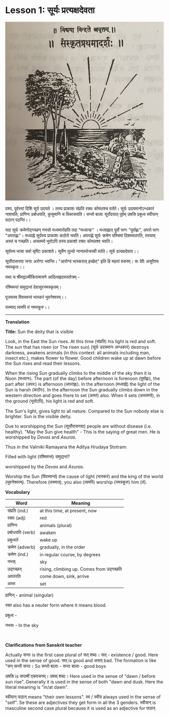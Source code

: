 # Lesson 1: सूर्यः प्रत्यक्षदेवता

![Picture of the Sun](./images/r1l1.jpg)

<!---
<img src="./images/r1l1.jpg"  width="600" />
--->

पश्य, पूर्वस्यां दिशि सूर्य उदयते । तस्य प्राकाशः संप्रति रक्तः कोमलश्च वर्तते। सूर्यः उदयमानोऽन्धकारं नाशयति, प्राणिनः प्रबोधयति, कुसुमानि च विकासयति।
सन्तो बालाः सूर्रोदयात् पूर्वम् उषसि प्रबुध्य स्वीयान् पाठान् पठन्ति।।

यदा सूर्यः क्रमेणोद्गच्छन् नभसो मध्यमारोहति तदा "मध्यान्हः" । मध्याह्नात् पूर्वो भागः "पूर्वाह्णः", अपरो भागः "अपराह्णः"। मध्याह्ने सूर्यस्य प्राकाशः कठोरो भवति। अपराह्णे सूर्यः क्रमेण पश्चिमां दिशमवतरति, तस्याम् अस्तं च गच्छति। अस्तमये भूयोऽपि तस्य प्रकाशो रक्तः कोमलश्व भवति।

सूर्यस्य भासा सर्वा सृष्टिः प्रकाशते। सूर्येण तुल्यो नान्यस्तेजस्वी वर्तते। सूर्यः प्रत्यक्षदेवता।।

सूर्योपासनया जनाः अरोगाः भवन्ति। "आरोग्यं भास्करात् इच्छेत्" इति हि महतां वचनम्। सः देवैः असुरैश्च नमस्कृतः।।

तथा च श्रीमद्वाल्मीकिरामायणे आदित्यहृदयस्तोत्रम् -

रश्मिमन्तं समुद्यन्तं देवासुरनमस्कृतम्।

पूजयस्व विवस्वन्तं भास्करं भुवनेश्वरम्।।

तस्मात् त्वमपि तं नमस्कुरु।।

---

**Translation**

**Title:** Sun the deity that is visible

Look, in the East the Sun rises. At this time (संप्रति) his light is red and soft. The sun that has risen (or The risen sun) (सूर्यः उदयमानः अन्धकारं) destroys darkness, awakens animals (in this context: all animals including man, insect etc.), makes flower to flower. Good children wake up at dawn before the Sun rises and read their lessons.

When the rising Sun gradually climbs to the middle of the sky then it is Noon (मध्यानः). The part (of the day) before afternoon is forenoon (पूर्वाह्णः), the part after (अपरः) is afternoon (अपराह्णः). In the afternoon (मध्याह्ने) the light of the Sun is harsh (कठोरः). In the afternoon the Sun gradually climbs down in the western direction and goes there to set (अस्तं) also. When it sets (अस्तमये), in the ground (भूयोऽपि), his light is red and soft.

The Sun's light, gives light to all nature. Compared to the Sun nobody else is brighter. Sun is the visible deity.

Due to worshipping the Sun (सूर्योपासनया) people are without disease (i.e. healthy). "May the Sun give health" - This is the saying of great men. He is worshipped by _Devas_ and _Asuras_.


Thus in the Valmiki Ramayana the Aditya Hrudaya Stotram:

Filled with light (रश्मिमन्तं)
समुद्यन्तं?

worshipped by the _Devas_ and _Asuras_.

Worship the Sun (विवस्वन्तं) the cause of light (भास्करं) and the king of the world (भुवनेश्वरम्). Therefore (तस्मात्), you also (त्वमपि) worship (नमस्कुरु) him (तं).

**Vocabulary**

| Word | Meaning |
| --- | --- |
| संप्रति (ind.) | at this time, at present, now |
| रक्तः  (adj) | red |
| प्राणिनः | animals (plural) |
| प्रबोधयति (verb) | awaken |
| प्रबुध्यते | wake up |
| क्रमेण (adverb) | gradually, in the order |
| क्रमेण (ind.) | in regular course, by degrees |
| नभस् | sky |
| उद्गच्छन् | rising, climbing up. Comes from उद्गच्छति|
| अवतरति | come down, sink, arrive |
| अस्त | set |

प्राणिन् - animal (singular)

रक्त also has a neuter form where it means blood.

प्रबुध्य -

नभसः - In the sky

<br>

**Clarifications from Sanskrit teacher**

Actually सन्तः is the first case plural of सत् शब्दः। सत् - existence / good. Here used in the sense of good. सत् is good and असत् bad. The formation is like "सन्  सन्तौ सन्तः। So सन्तो बालाः - सन्तः बालाः - good boys

उषसि is सप्तमी एकवचनम्। उषस् शब्दः। Here used in the sense of "dawn / before sun rise". Generally it is used in the sense of both "dawn and dusk. Here the literal meaning is "in/at dawn".

स्वीयान् पाठान् means "their own lessons". स्व / स्वीय always used in the sense of "self". Se these are adjectives they get form in all the 3 genders. स्वीयान् is masculine second case plural because it is used as an adjective for पाठान्
